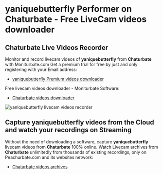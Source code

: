 # yaniquebutterfly Performer on Chaturbate - Free LiveCam videos downloader

## Chaturbate Live Videos Recorder

Monitor and record livecam videos of **yaniquebutterfly** from **Chaturbate** with Moniturbate.com
Get a premium trial for free by just and only registering with your Email address:
* [yaniquebutterfly Premium videos downloader](https://moniturbate.com/request-demo-licence-key.html)

Free livecam videos downloader - Moniturbate Software:
* [Chaturbate videos downloader](https://moniturbate.com/moniturbate-download-software.html)

![yaniquebutterfly livecam videos recorder](https://peachurnet.com/templates/moniturbate-software.png)


## Capture yaniquebutterfly videos from the Cloud and watch your recordings on Streaming

Without the need of downloading a software, capture **yaniquebutterfly** livecam videos from **Chaturbate** 100% online.
Watch Livecam archives from **Chaturbate** unlimitedly from thousands of existing recordings, only on Peachurbate.com and its websites network:
* [Chaturbate videos archives](https://peachurnet.com/)